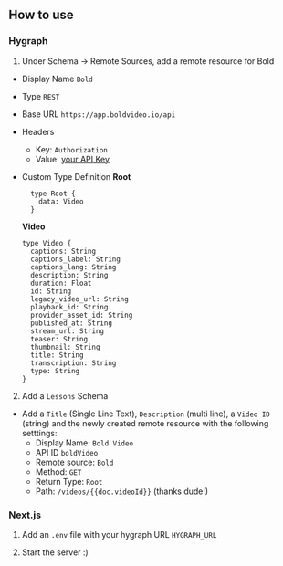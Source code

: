 ## How to use

### Hygraph

1. Under Schema -> Remote Sources, add a remote resource for Bold
  - Display Name `Bold`
  - Type `REST`
  - Base URL `https://app.boldvideo.io/api`
  - Headers 
    - Key: `Authorization` 
    - Value: [your API Key](https://app.boldvideo.io/settings)
  - Custom Type Definition
    **Root**
    ```
      type Root {
        data: Video
      }
    ```

    **Video**
    ```
    type Video {
      captions: String
      captions_label: String
      captions_lang: String
      description: String
      duration: Float
      id: String
      legacy_video_url: String
      playback_id: String
      provider_asset_id: String
      published_at: String
      stream_url: String
      teaser: String
      thumbnail: String
      title: String
      transcription: String
      type: String
    }
    ```

2. Add a `Lessons` Schema
  - Add a `Title` (Single Line Text), `Description` (multi line), a `Video ID` (string) and the newly created remote resource with the following setttings:
    - Display Name: `Bold Video`
    - API ID `boldVideo`
    - Remote source: `Bold`
    - Method: `GET`
    - Return Type: `Root`
    - Path: `/videos/{{doc.videoId}}` (thanks dude!)



### Next.js

1. Add an `.env` file with your hygraph URL `HYGRAPH_URL`

2. Start the server :) 

